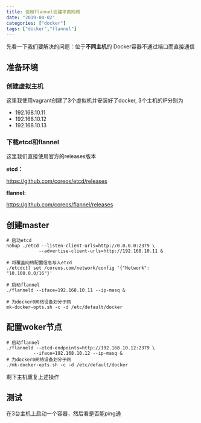 ```yaml
---
title: 使用flannel创建平面网络
date: "2019-04-02"
categories: ["docker"]
tags: ["docker","flannel"]
---
```




先看一下我们要解决的问题：位于**不同主机**的 Docker容器不通过端口而直接通信

## 准备环境

### 创建虚拟主机

这里我使用vagrant创建了3个虚拟机并安装好了docker, 3个主机的IP分别为

- 192.168.10.11
- 192.168.10.12
- 192.168.10.13

### 下载etcd和flannel

这里我们直接使用官方的releases版本

**etcd：**

https://github.com/coreos/etcd/releases

**flannel:**

https://github.com/coreos/flannel/releases

## 创建master

```shell
# 启动etcd
nohup ./etcd --listen-client-urls=http://0.0.0.0:2379 \
			--advertise-client-urls=http://192.168.10.11 &

# 将覆盖网络配置信息写入etcd
./etcdctl set /coreos.com/network/config '{"Network": "10.100.0.0/16"}'

# 启动flannel
./flanneld --iface=192.168.10.11 --ip-masq &

# 为docker0网络设备划分子网
mk-docker-opts.sh -c -d /etc/default/docker
```

## 配置woker节点

```shell
# 启动flannel
./flanneld --etcd-endpoints=http://192.168.10.12:2379 \
		  --iface=192.168.10.12 --ip-masq &
# 为docker0网络设备划分子网
./mk-docker-opts.sh -c -d /etc/default/docker
```

剩下主机重复上述操作

## 测试

在3台主机上启动一个容器，然后看是否能ping通